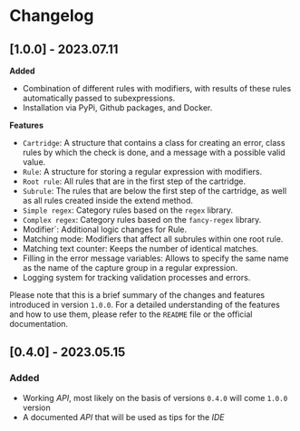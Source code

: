 # Changelog
## [1.0.0] - 2023.07.11
**Added**

- Combination of different rules with modifiers, with results of these rules automatically passed to subexpressions.
- Installation via PyPi, Github packages, and Docker.

**Features**

- `Cartridge`: A structure that contains a class for creating an error, class rules by which the check is done, and a message with a possible valid value.
- `Rule`: A structure for storing a regular expression with modifiers.
- `Root rule`: All rules that are in the first step of the cartridge.
- `Subrule`: The rules that are below the first step of the cartridge, as well as all rules created inside the extend method.
- `Simple regex`: Category rules based on the `regex` library.
- `Complex regex`: Category rules based on the `fancy-regex` library.
- Modifier`: Additional logic changes for Rule.
- Matching mode: Modifiers that affect all subrules within one root rule.
- Matching text counter: Keeps the number of identical matches.
- Filling in the error message variables: Allows to specify the same name as the name of the capture group in a regular expression.
- Logging system for tracking validation processes and errors.

Please note that this is a brief summary of the changes and features introduced in version `1.0.0`. For a detailed understanding of the features and how to use them, please refer to the `README` file or the official documentation.


## [0.4.0] - 2023.05.15
### Added
 - Working *API*, most likely on the basis of versions `0.4.0` will come `1.0.0` version
 - A documented *API* that will be used as tips for the *IDE*